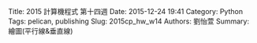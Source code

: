 Title: 2015 計算機程式 第十四週
Date: 2015-12-24 19:41
Category: Python
Tags: pelican, publishing
Slug: 2015cp_hw_w14
Authors: 劉怡萱
Summary: 繪圖(平行線&垂直線)
                    
                
            
<!-- 導入 brython.js -->

<script type="text/javascript" src="http://brython.info/src/brython_dist.js"></script>


<!-- 啟動 brython() -->

<script>
window.onload=function(){
brython(1);
}
</script>

<!-- 以下利用 Brython 程式執行繪圖 -->

<canvas id="plotarea1" width="200" height="200"></canvas>

<script type="text/python3">
# 導入 doc
from browser import document as doc
from browser import console
import math

# 準備繪圖畫布
canvas1 = doc["plotarea1"]
ctx1 = canvas1.getContext("2d")

# 開始畫直線
for i in range(11):
    ctx1.beginPath()
    ctx1.lineWidth = 5
    ctx1.moveTo(0,0+i*20 )
    ctx1.lineTo(200,0+i*20 )
    ctx1.strokeStyle = "#0000ff"
    ctx1.stroke()
for i in range(11):
    ctx1.beginPath()
    ctx1.lineWidth = 5
    ctx1.moveTo(0+i*20, 0)
    ctx1.lineTo(0+i*20, 200)
    ctx1.strokeStyle = "#FF0000"
    ctx1.stroke()


</script>


<script>
window.onload=function(){
brython(1);
}
</script>
